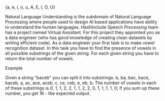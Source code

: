 {a, e, i, o, u, A, E, I, O, U}

Natural Language Understanding is the subdomain of Natural Language Processing where people used to design AI based applications have ability to understand the human languages. HashInclude Speech Processing team has a project named Virtual Assistant. For this project they appointed you as a data engineer (who has good knowledge of creating clean datasets by writing efficient code). As a data engineer your first task is to make vowel recognition dataset. In this task you have to find the presence of vowels in all possible substrings of the given string. For each given string you have to return the total number of vowels.

Example

Given a string "baceb" you can split it into substrings: b, ba, bac, bace, baceb, a, ac, ace, aceb, c, ce, ceb, e, eb, b. The number of vowels in each of these substrings is 0, 1, 1, 2, 2, 1, 1, 2, 2, 0, 1, 1, 1, 1, 0; if you sum up these number, you get 16 - the expected output.
